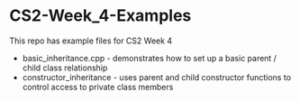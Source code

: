 # CS2-Week_4-Examples
This repo has example files for CS2 Week 4

* basic_inheritance.cpp - demonstrates how to set up a basic parent / child class relationship
* constructor_inheritance - uses parent and child constructor functions to control access to private class members